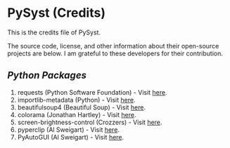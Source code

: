 # PySyst (Credits)

This is the credits file of PySyst.

The source code, license, and other information about their open-source projects are below. I am grateful to these developers for their contribution.

## <i>Python Packages</i>

1. requests (Python Software Foundation) - Visit [here](https://github.com/psf/requests).
2. importlib-metadata (Python) - Visit [here](https://github.com/python/importlib_metadata).
3. beautifulsoup4 (Beautiful Soup) - Visit [here](https://www.crummy.com/software/BeautifulSoup).
4. colorama (Jonathan Hartley) - Visit [here](https://github.com/tartley/colorama).
5. screen-brightness-control (Crozzers) - Visit [here](https://github.com/Crozzers/screen_brightness_control).
6. pyperclip (Al Sweigart) - Visit [here](https://github.com/asweigart/pyperclip).
7. PyAutoGUI (Al Sweigart) - Visit [here](https://github.com/asweigart/pyautogui).